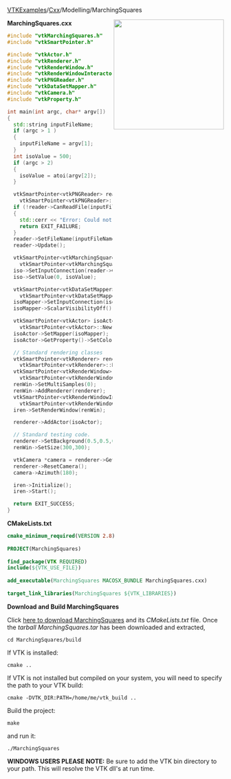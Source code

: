 [VTKExamples](Home)/[Cxx](Cxx)/Modelling/MarchingSquares

<img align="right" src="https://github.com/lorensen/VTKExamples/raw/master/Testing/Baseline/Modelling/TestMarchingSquares.png" width="256" />

**MarchingSquares.cxx**
```c++
#include "vtkMarchingSquares.h"
#include "vtkSmartPointer.h"

#include "vtkActor.h"
#include "vtkRenderer.h"
#include "vtkRenderWindow.h"
#include "vtkRenderWindowInteractor.h"
#include "vtkPNGReader.h"
#include "vtkDataSetMapper.h"
#include "vtkCamera.h"
#include "vtkProperty.h"

int main(int argc, char* argv[])
{
  std::string inputFileName;
  if (argc > 1 )
  {
    inputFileName = argv[1];
  }
  int isoValue = 500;
  if (argc > 2)
  {
    isoValue = atoi(argv[2]);
  }

  vtkSmartPointer<vtkPNGReader> reader =
    vtkSmartPointer<vtkPNGReader>::New();
  if (!reader->CanReadFile(inputFileName.c_str()))
  {
    std::cerr << "Error: Could not read " << inputFileName << ".\n";
    return EXIT_FAILURE;
  }
  reader->SetFileName(inputFileName.c_str());
  reader->Update();

  vtkSmartPointer<vtkMarchingSquares> iso =
    vtkSmartPointer<vtkMarchingSquares>::New();
  iso->SetInputConnection(reader->GetOutputPort());
  iso->SetValue(0, isoValue);

  vtkSmartPointer<vtkDataSetMapper> isoMapper =
    vtkSmartPointer<vtkDataSetMapper>::New();
  isoMapper->SetInputConnection(iso->GetOutputPort());
  isoMapper->ScalarVisibilityOff();

  vtkSmartPointer<vtkActor> isoActor =
    vtkSmartPointer<vtkActor>::New();
  isoActor->SetMapper(isoMapper);
  isoActor->GetProperty()->SetColor(0.8900, 0.8100, 0.3400);

  // Standard rendering classes
  vtkSmartPointer<vtkRenderer> renderer =
    vtkSmartPointer<vtkRenderer>::New();
  vtkSmartPointer<vtkRenderWindow> renWin =
    vtkSmartPointer<vtkRenderWindow>::New();
  renWin->SetMultiSamples(0);
  renWin->AddRenderer(renderer);
  vtkSmartPointer<vtkRenderWindowInteractor> iren =
    vtkSmartPointer<vtkRenderWindowInteractor>::New();
  iren->SetRenderWindow(renWin);

  renderer->AddActor(isoActor);

  // Standard testing code.
  renderer->SetBackground(0.5,0.5,0.5);
  renWin->SetSize(300,300);

  vtkCamera *camera = renderer->GetActiveCamera();
  renderer->ResetCamera();
  camera->Azimuth(180);

  iren->Initialize();
  iren->Start();

  return EXIT_SUCCESS;
}
```
**CMakeLists.txt**
```cmake
cmake_minimum_required(VERSION 2.8)
 
PROJECT(MarchingSquares)
 
find_package(VTK REQUIRED)
include(${VTK_USE_FILE})
 
add_executable(MarchingSquares MACOSX_BUNDLE MarchingSquares.cxx)
 
target_link_libraries(MarchingSquares ${VTK_LIBRARIES})
```

**Download and Build MarchingSquares**

Click [here to download MarchingSquares](https://github.com/lorensen/VTKWikiExamplesTarballs/raw/master/MarchingSquares.tar) and its *CMakeLists.txt* file.
Once the *tarball MarchingSquares.tar* has been downloaded and extracted,
```
cd MarchingSquares/build 
```
If VTK is installed:
```
cmake ..
```
If VTK is not installed but compiled on your system, you will need to specify the path to your VTK build:
```
cmake -DVTK_DIR:PATH=/home/me/vtk_build ..
```
Build the project:
```
make
```
and run it:
```
./MarchingSquares
```
**WINDOWS USERS PLEASE NOTE:** Be sure to add the VTK bin directory to your path. This will resolve the VTK dll's at run time.

